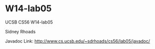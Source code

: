 W14-lab05
=========

UCSB CS56 W14-lab05

Sidney Rhoads

Javadoc Link: 
http://www.cs.ucsb.edu/~sdrhoads/cs56/lab05/javadoc/